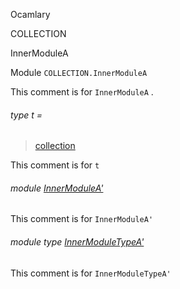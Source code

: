 Ocamlary

COLLECTION

InnerModuleA

Module `COLLECTION.InnerModuleA`

This comment is for `InnerModuleA` .

<a id="type-t"></a>

###### type t =

> [collection](Ocamlary.module-type-COLLECTION.md#type-collection)


This comment is for `t`

<a id="module-InnerModuleA'"></a>

###### module [InnerModuleA'](Ocamlary.module-type-COLLECTION.InnerModuleA.InnerModuleA'.md)

This comment is for `InnerModuleA'`

<a id="module-type-InnerModuleTypeA'"></a>

###### module type [InnerModuleTypeA'](Ocamlary.module-type-COLLECTION.InnerModuleA.module-type-InnerModuleTypeA'.md)

This comment is for `InnerModuleTypeA'`